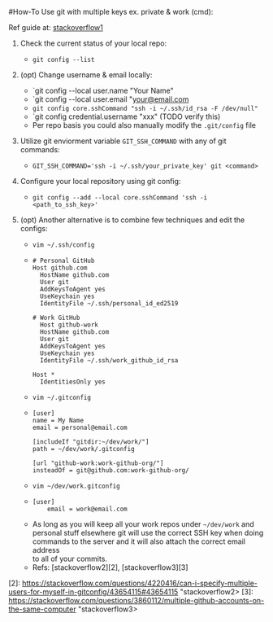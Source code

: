 #How-To Use git with multiple keys ex. private & work (cmd):

Ref guide at: [stackoverflow1][1]

1. Check the current status of your local repo:
    - `git config --list`

2. (opt) Change username & email locally:
    - `git config --local user.name "Your Name"
    - `git config --local user.email "your@email.com
    - `git config core.sshCommand "ssh -i ~/.ssh/id_rsa -F /dev/null"`
    - `git config credential.username "xxx" (TODO verify this)
    - Per repo basis you could also manually modify the `.git/config` file

3. Utilize git enviorment variable `GIT_SSH_COMMAND` with any of git commands:
    - `GIT_SSH_COMMAND='ssh -i ~/.ssh/your_private_key' git <command>`

4. Configure your local repository using git config:
    - `git config --add --local core.sshCommand 'ssh -i <path_to_ssh_key>'`

5. (opt) Another alternative is to combine few techniques and edit the configs:
    - `vim ~/.ssh/config`
    - ```
      # Personal GitHub
      Host github.com
        HostName github.com
        User git
        AddKeysToAgent yes
        UseKeychain yes
        IdentityFile ~/.ssh/personal_id_ed2519

      # Work GitHub
        Host github-work
        HostName github.com
        User git
        AddKeysToAgent yes
        UseKeychain yes
        IdentityFile ~/.ssh/work_github_id_rsa

      Host *
        IdentitiesOnly yes
      ```
    - `vim ~/.gitconfig`
    - ```
      [user]
      name = My Name
      email = personal@email.com

      [includeIf "gitdir:~/dev/work/"]
      path = ~/dev/work/.gitconfig

      [url "github-work:work-github-org/"]
      insteadOf = git@github.com:work-github-org/
      ```
    - `vim ~/dev/work.gitconfig`
    - ```
      [user]
          email = work@email.com
      ```
    - As long as you will keep all your work repos under `~/dev/work` and  
      personal stuff elsewhere git will use the correct SSH key when doing  
      commands to the server and it will also attach the correct email address  
      to all of your commits.
    - Refs: [stackoverflow2][2], [stackoverflow3][3]

[1]: <https://stackoverflow.com/questions/7927750/specify-an-ssh-key-for-git-push-for-a-given-domain> "stackoverflow1"
[2]: <https://stackoverflow.com/questions/4220416/can-i-specify-multiple-users-for-myself-in-gitconfig/43654115#43654115>  "stackoverflow2>
[3]: <https://stackoverflow.com/questions/3860112/multiple-github-accounts-on-the-same-computer>  "stackoverflow3>
